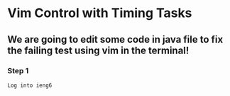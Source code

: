 # Vim Control with Timing Tasks
## We are going to edit some code in java file to fix the failing test using vim in the terminal!

### Step 1
```Log into ieng6```
